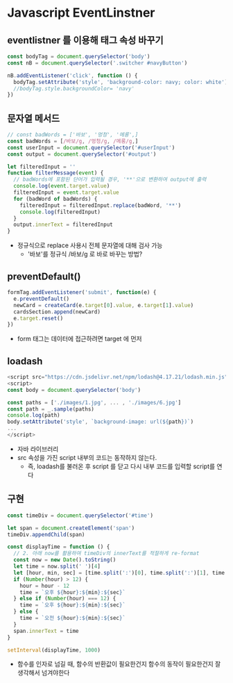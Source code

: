 # Javascript EventLinstner

## eventlistner 를 이용해 태그 속성 바꾸기

```javascript
const bodyTag = document.querySelector('body')
const nB = document.querySelector('.switcher #navyButton')

nB.addEventListener('click', function () {
  bodyTag.setAttribute('style', 'background-color: navy; color: white')
  //bodyTag.style.backgroundColor= 'navy'
})
```



## 문자열 메서드

```javascript
// const badWords = ['바보', '멍청', '메롱',]
const badWords = [/바보/g, /멍청/g, /메롱/g,]
const userInput = document.querySelector('#userInput')
const output = document.querySelector('#output')

let filteredInput = ''
function filterMessage(event) {
  // badWords에 포함된 단어가 입력될 경우, '**'으로 변환하여 output에 출력
  console.log(event.target.value)
  filteredInput = event.target.value
  for (badWord of badWords) {
    filteredInput = filteredInput.replace(badWord, '**')
    console.log(filteredInput)
  }
  output.innerText = filteredInput
}
```

* 정규식으로 replace 사용시 전체 문자열에 대해 검사 가능
  * '바보'를 정규식 /바보/g 로 바로 바꾸는 방법?



## preventDefault()

```javascript
formTag.addEventListener('submit', function(e) {
  e.preventDefault()
  newCard = createCard(e.target[0].value, e.target[1].value)
  cardsSection.append(newCard)
  e.target.reset()
})
```

* form 태그는 데이터에 접근하려면 target 에 먼저



## loadash

```javascript
<script src="https://cdn.jsdelivr.net/npm/lodash@4.17.21/lodash.min.js"></script>
<script>
const body = document.querySelector('body')

const paths = ['./images/1.jpg', ... , './images/6.jpg']
const path = _.sample(paths)
console.log(path)
body.setAttribute('style', `background-image: url(${path})`)
...
</script>
```

* 자바 라이브러리
* src 속성을 가진 script 내부의 코드는 동작하지 않는다.
  * 즉, loadash를 불러온 후 script 를 닫고 다시 내부 코드를 입력할 script를 연다



## 구현

```javascript
const timeDiv = document.querySelector('#time')

let span = document.createElement('span')
timeDiv.appendChild(span)

const displayTime = function () {
  // 2. 아래 now를 활용하여 timeDiv의 innerText를 적절하게 re-format
  const now = new Date().toString()
  let time = now.split(' ')[4]
  let [hour, min, sec] = [time.split(':')[0], time.split(':')[1], time.split(':')[2]]
  if (Number(hour) > 12) {
    hour = hour - 12
    time = `오후 ${hour}:${min}:${sec}`
  } else if (Number(hour) === 12) {
    time = `오후 ${hour}:${min}:${sec}`
  } else {
    time = `오전 ${hour}:${min}:${sec}`
  }
  span.innerText = time
}

setInterval(displayTime, 1000)
```

* 함수를 인자로 넘길 때, 함수의 반환값이 필요한건지 함수의 동작이 필요한건지 잘 생각해서 넘겨야한다